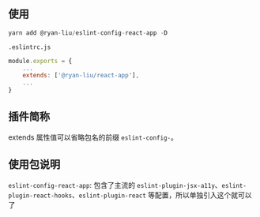 ## 使用

```js
yarn add @ryan-liu/eslint-config-react-app -D
```

`.eslintrc.js`

```js
module.exports = {
    ...
    extends: ['@ryan-liu/react-app'],
    ...
}

```

## 插件简称

extends 属性值可以省略包名的前缀 `eslint-config-`。

## 使用包说明

`eslint-config-react-app`: 包含了主流的 `eslint-plugin-jsx-a11y`、`eslint-plugin-react-hooks`、`eslint-plugin-react` 等配置，所以单独引入这个就可以了